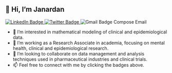 👋 Hi, I’m Janardan
-------------------------------------------------------------------------------------------------------------------------------------------
<div id="badges">
  <a href="https://www.linkedin.com/in/jdevkota/">
    <img src="https://img.shields.io/badge/LinkedIn-blue?style=for-the-badge&logo=linkedin&logoColor=white" alt="LinkedIn Badge"/>
  </a>
  <a href="https://twitter.com/Janardaana">
    <img src="https://img.shields.io/badge/Twitter-blue?style=for-the-badge&logo=twitter&logoColor=white" alt="Twitter Badge"/>
  </a>
  <a href="mailto:jadevkota@gmail.com" style="text-decoration: none;">
    <img src="https://img.shields.io/badge/Gmail-red?style=for-the-badge&logo=gmail&logoColor=white" alt="Gmail Badge"/>
    Compose Email
  </a>
</div>

- 👀 I’m interested in mathematical modeling of clinical and epidemiological data.
- 🌱 I’m working as a Research Associate in academia, focusing on mental health, clinical and epidemiological research.
- 💞️ I’m looking to collaborate on data management and analysis techniques used in pharmaceutical industries and clinical trials.
- 📫 Feel free to connect with me by clicking the badges above.

<!---
Jadevkota/Jadevkota is a ✨ special ✨ repository because its `README.md` (this file) appears on your GitHub profile.
You can click the Preview link to take a look at your changes.
--->
